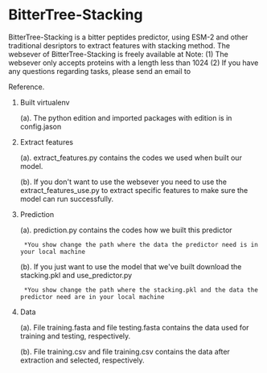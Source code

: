 # BitterTree-Stacking
BitterTree-Stacking is a bitter peptides predictor, using ESM-2 and other traditional desriptors to extract features with stacking method.
The websever of BitterTree-Stacking is freely available at 
Note:
(1) The websever only accepts proteins with a length less than 1024
(2) If you have any questions regarding tasks, please send an email to 

Reference.








1. Built virtualenv
   
   (a). The python edition and imported packages with edition is in config.jason
   
3. Extract features
   
   (a). extract_features.py contains the codes we used when built our model.
   
   (b). If you don't want to use the websever you need to use the extract_features_use.py to extract 
       specific features to make sure the model can run successfully.
   
5. Prediction

   (a). prediction.py contains the codes how we built this predictor
   
        *You show change the path where the data the predictor need is in your local machine
   
   (b). If you just want to use the model that we've built download the stacking.pkl and use_predictor.py
   
        *You show change the path where the stacking.pkl and the data the predictor need are in your local machine
   
7. Data
   
   (a). File training.fasta and file testing.fasta contains the data used for training and testing, 
       respectively.
   
   (b). File training.csv and file training.csv contains the data after extraction and selected,
        respectively.   
